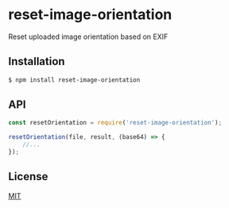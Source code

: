 # reset-image-orientation
Reset uploaded image orientation based on EXIF

## Installation

```bash
$ npm install reset-image-orientation
```

## API

```js
const resetOrientation = require('reset-image-orientation');

resetOrientation(file, result, (base64) => {
    //...
});
```

## License

[MIT](LICENSE)